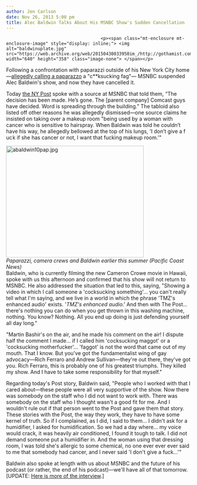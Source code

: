 ```yaml
---
author: Jen Carlson
date: Nov 26, 2013 5:00 pm
title: Alec Baldwin Talks About His MSNBC Show's Sudden Cancellation
---
```


	
										<p><span class="mt-enclosure mt-enclosure-image" style="display: inline;"> <img alt="baldwinuplate.jpg" src="https://web.archive.org/web/20150430033950im_/http://gothamist.com/attachments/arts_jen/baldwinuplate.jpg" width="640" height="358" class="image-none"> </span></p>

<p>Following a confrontation with paparazzi outside of his New York City home&#x2014;<a href="https://web.archive.org/web/20150430033950/http://gothamist.com/2013/11/16/msnbc_suspends_alec_baldwin_after_h.php">allegedly calling a paparazzo</a> a &quot;c**ksucking fag&quot;&#x2014; MSNBC suspended Alec Baldwin&apos;s show, and now they have cancelled it.  </p>

<p>Today <a href="https://web.archive.org/web/20150430033950/http://pagesix.com/2013/11/26/msnbc-fires-alec-baldwin/?utm_campaign=SocialFlow&amp;utm_source=P6Twitter&amp;utm_medium=SocialFlow">the NY Post</a> spoke with a source at MSNBC that told them, &#x201C;The decision has been made. He&#x2019;s gone. The [parent company] Comcast guys have decided. Word is spreading through the building.&#x201D; The tabloid also listed off other reasons he was allegedly dismissed&#x2014;one source claims he insisted on taking over a makeup room &quot;being used by a woman with cancer who is sensitive to hairspray. When Baldwin was told he couldn&#x2019;t have his way, he allegedly bellowed at the top of his lungs, &apos;I don&#x2019;t give a f&#x200A;uc&#x200A;k if she has cancer or not, I want that fucking makeup room.&apos;&quot; </p>

<p><span class="mt-enclosure mt-enclosure-image" style="display: inline;"> </span></p><div class="image-right"> <img alt="abaldwin10pap.jpg" src="https://web.archive.org/web/20150430033950im_/http://gothamist.com/attachments/jen/abaldwin10pap.jpg" width="375" height="304"> <br> <i> Paparazzi, camera crews and Baldwin earlier this summer (Pacific Coast News)</i></div> Baldwin, who is currently filming the new Cameron Crowe movie in Hawaii, spoke with us this afternoon and confirmed that his show will not return to MSNBC. He also addressed the situation that led to this, saying, &quot;Showing a video in which I call someone a &apos;cocksucking something&apos;... you can&apos;t really tell what I&apos;m saying, and we live in a world in which the phrase &apos;TMZ&apos;s enhanced audio&apos; exists. &apos;<em>TMZ&apos;s enhanced audio</em>.&apos; And then with The Post... there&apos;s nothing you can do when you get thrown in this washing machine, nothing. You know? Nothing. All you end up doing is just defending yourself all day long.&quot; <p></p>

<p>&quot;Martin Bashir&apos;s on the air, and he made his comment on the air! I dispute half the comment I made... if I called him &apos;cocksucking maggot&apos; or a &apos;cocksucking motherfucker&apos;... &apos;faggot&apos; is not the word that came out of my mouth. That I know. But you&apos;ve got the fundamentalist wing of gay advocacy&#x2014;Rich Ferraro and Andrew Sullivan&#x2014;they&apos;re out there, they&apos;ve got you. Rich Ferraro, this is probably one of his greatest triumphs. They killed my show. And I have to take some responsibility for that myself.&quot;</p>

<p>Regarding today&apos;s Post story, Baldwin said, &quot;People who I worked with that I cared about&#x2014;these people were all very supportive of the show. Now there was somebody on the staff who I did not want to work with. There was somebody on the staff who I thought wasn&apos;t a good fit for me. And I wouldn&apos;t rule out if that person went to the Post and gave them that story. These stories with the Post, the way they work, they have to have some kernel of truth. So if I complained, as I did, I said to them... I didn&apos;t ask for a humidifier, I asked for humidification. So we had a day where... my voice would crack, it was heavily air conditioned, I found it tough to talk. I did not demand someone put a humidifier in. And the woman using that dressing room, I was told she&apos;s allergic to some chemical, no one ever ever ever said to me that somebody had cancer, and I never said &apos;I don&apos;t give a fuck...&apos;&quot;</p>

<p>Baldwin also spoke at length with us about MSNBC and the future of his podcast (or rather, the end of his podcast)&#x2014;we&apos;ll have all of that tomorrow. [UPDATE: <a href="https://web.archive.org/web/20150430033950/http://gothamist.com/2013/11/27/alec_baldwin_talks_about_his_podcas.php">Here is more of the interview</a>.]</p>					
										
									
				